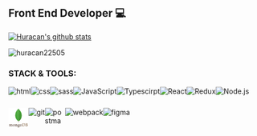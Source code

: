 ## Front End Developer :computer:

[![Huracan's github stats](https://github-readme-stats.vercel.app/api?username=huracan22505&theme=tokyonight)](https://github.com/huracan22505)

<p><img align="center" src="https://github-readme-streak-stats.herokuapp.com/?user=huracan22505&theme=highcontrast" alt="huracan22505" /></p>

### STACK & TOOLS:

<a href="https://en.wikipedia.org/wiki/HTML" target="_blank"> <img align="left" src="https://raw.githubusercontent.com/rahul-jha98/github_readme_icons/main/language_and_tools/square/html/html.svg" alt="html" height='42px'/> </a>
<a href="https://en.wikipedia.org/wiki/CSS" target="_blank"> <img align="left" src="https://raw.githubusercontent.com/rahul-jha98/github_readme_icons/main/language_and_tools/square/css/css.svg" alt="css" height='42px'/> </a>
<a href="https://sass-lang.com/" target="_blank"> <img align="left" src="https://raw.githubusercontent.com/rahul-jha98/github_readme_icons/main/language_and_tools/square/sass/sass.svg" alt="sass" height='42px'/> </a>
<a href="https://developer.mozilla.org/en-US/docs/Web/JavaScript" target="_blank"> <img align="left" alt="JavaScript" height ="42px"  src="https://raw.githubusercontent.com/rahul-jha98/github_readme_icons/main/language_and_tools/square/javascript/javascript.svg"> </a>
<a href="https://www.typescriptlang.org/" target="_blank"><img align="left" alt="Typescirpt" height ="42px" src="https://raw.githubusercontent.com/rahul-jha98/github_readme_icons/main/language_and_tools/square/typescript/typescript.svg"></a>
<a href="https://reactjs.org/" target="_blank"> <img align="left" alt="React" height ="42px" src="https://raw.githubusercontent.com/rahul-jha98/github_readme_icons/main/language_and_tools/square/react/react.svg"></a>
<a href="https://redux.js.org/" target="_blank"> <img align="left" src="https://raw.githubusercontent.com/rahul-jha98/github_readme_icons/main/language_and_tools/square/redux/redux.svg" alt="Redux" height='42px'/> </a>
<a href="https://nodejs.org" target="_blank"><img align="left" alt="Node.js" height ="42px" src="https://raw.githubusercontent.com/rahul-jha98/github_readme_icons/main/language_and_tools/square/node/node.svg"></a>
<a href="https://www.mongodb.com/" target="_blank"> <img align="left" src="https://raw.githubusercontent.com/devicons/devicon/master/icons/mongodb/mongodb-original-wordmark.svg" alt="mongodb" width="40" height="40"/> </a>
<a href="https://git-scm.com/" target="_blank"> <img img align="left" src="https://raw.githubusercontent.com/rahul-jha98/github_readme_icons/main/language_and_tools/square/git-scm/git-scm.svg" align="left" alt="git" height='42px'/> </a>
<a href="https://postman.com" target="_blank"> <img align="left" src="https://www.vectorlogo.zone/logos/getpostman/getpostman-icon.svg" alt="postman" width="40" height="40"/> </a>
<a href="https://webpack.js.org" target="_blank"><img align="left" alt="webpack" height ="42px" src="https://raw.githubusercontent.com/rahul-jha98/github_readme_icons/main/language_and_tools/square/webpack/webpack.svg"></a>
<a href="https://www.figma.com/" target="_blank"> <img align="left" src="https://raw.githubusercontent.com/rahul-jha98/github_readme_icons/main/language_and_tools/square/figma/figma.svg" alt="figma" height='42px'/> </a>
